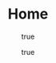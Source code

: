 --- 
home: true
icon: house
title: Home
author:
  - name: "Firmansyah Mukti Wijaya"
    email: "ikimukti@gmail.com"
    url: "https://ikimukti.com"
  - name: "Himastatut Docs"
    email: "himastatut@gmail.com"
    url: "https://himastatut.my.id/article/"
heroImage: logo-small.png
bgImage: assets/image/bg/bg6-light.webp
bgIbgmageDark: assets/image/bg/bg6-dark.webp
bgImageStyle:
  background-attachment: fixed
heroText: Himastatut Docs
tagline: Cerdas bersama Himpunan Mahasiswa Statistika.
actions:
  - text: Pelajari Lebih Lanjut
    icon: lightbulb
    link: ./docs/
    type: primary

  - text: Baca Artikel
    icon: newspaper
    link: ./article/
    type: primary

  - text:  Website Statistika UT
    icon: up-right-from-square
    link: https://statistika-fst.ut.ac.id/
    type: primary


highlights:
  - header: Program Kerja
    bgImage: assets/image/bg/bg1-light.webp
    bgIbgmageDark: assets/image/bg/bg1-dark.webp
    features:
      - title: HANGAT (Hubungan Aktif dan Komunikasi Terpadu)
        icon: comments
        details: Program ini membentuk saluran WhatsApp untuk mahasiswa Statistika per daerah dan mendukung kegiatan resmi. Dari 50 grup, 39 dialokasikan untuk mahasiswa per daerah, sementara sisanya digunakan untuk acara atau kegiatan resmi Statistika Universitas Terbuka.
        link: /hangat/

      - title: RADAR (Rapat Asyik Diskusi dan Analisis Review)
        icon: clipboard-list
        details: Program evaluasi pengurus dilaksanakan 1x sebulan untuk meninjau kinerja dan perkembangan kegiatan organisasi, serta mendiskusikan strategi peningkatan efektivitas himpunan.
        link: /radar/

      - title: STATGEN (Statistics Genius)
        icon: chart-bar
        details: Program ini memberikan bimbingan statistik pada 2-4 mata kuliah per semester, membantu mahasiswa memahami materi dengan lebih mendalam dan mempersiapkan diri menghadapi ujian serta tugas akademik.
        link: /statgen/

      - title: GEMAS (Gerakan Mempersembahkan Inspirasi dan Apresiasi)
        icon: trophy
        details: Program ini bertujuan memberikan penghargaan kepada mahasiswa yang berprestasi dan alumni yang telah menyelesaikan studi. Dilaksanakan sebagai bentuk apresiasi dan motivasi, acara ini juga memperkuat hubungan antara himpunan, mahasiswa, pengurus lama/baru hima, dan alumni.
        link: /gemas/

      - title: JEPRET (Jejak Pengurus di Feed Terupdate)
        icon: user-check
        details: Program yang bertujuan untuk memberikan apresiasi kepada pengurus lama atas kontribusi mereka selama masa kepengurusan. Selain itu, program ini juga menyusun dan mempublikasikan informasi tentang susunan kepengurusan HIMASTAT yang baru sebagai bentuk transparansi dan informasi kepada anggota.
        link: /jepret/

      - title: LINK (Lintasan Inspirasi Nurturing Kegiatan)
        icon: users
        details: Program ini bertujuan untuk mempertemukan mahasiswa agar dapat mempersiapkan diri dalam mengikuti lomba-lomba terkait statistik dan membentuk tim serta memberikan pelatihan intensif.
        link: /link/

      - title: TAKTIK (Temu Aksi Kreatif untuk Tim dan Kompetisi)
        icon: lightbulb
        details: Program ini dirancang untuk meningkatkan kreativitas dan kompetisi di antara mahasiswa melalui berbagai kegiatan yang melibatkan kolaborasi dan inovasi.
        link: /taktik/

copyright: false
footer: Theme by <a href="https://himastatut.my.id" target="_blank">Himpunan Mahasiswa Universitas Terbuka</a> | MIT Licensed, Copyright © 2024-present Himastatut Docs
--- 